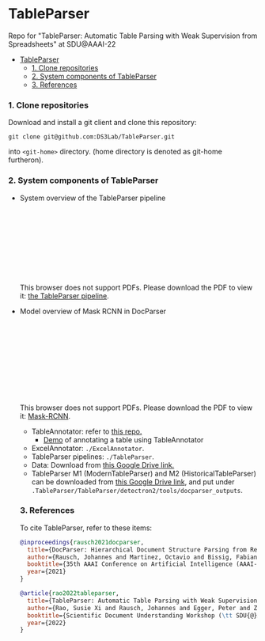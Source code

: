 # TableParser
Repo for "TableParser: Automatic Table Parsing with Weak Supervision from Spreadsheets" at SDU@AAAI-22 

- [TableParser](#tableparser)
    - [1. Clone repositories](#1-clone-repositories)
    - [2. System components of TableParser](#2-system-components-of-tableparser)
    - [3. References](#3-references)

### 1. Clone repositories
Download and install a git client and clone this repository:
```batch
git clone git@github.com:DS3Lab/TableParser.git
```
into `<git-home>` directory. (home directory is denoted as git-home furtheron).

### 2. System components of TableParser
- System overview of the TableParser pipeline 
    <object data="https://github.com/DS3Lab/TableParser/blob/main/figures/TableParser.drawio.pdf" type="application/pdf" width="700px" height="700px">
    <embed src="https://github.com/DS3Lab/TableParser/blob/main/figures/TableParser.drawio.pdf">
        <p>This browser does not support PDFs. Please download the PDF to view it: <a href="https://github.com/DS3Lab/TableParser/blob/main/figures/TableParser.drawio.pdf">the TableParser pipeline</a>.</p>
    </embed>

- Model overview of Mask RCNN in DocParser

    <object data="https://github.com/DS3Lab/TableParser/blob/main/figures/mask-rcnn.drawio.pdf" type="application/pdf" width="700px" height="700px">
    <embed src="https://github.com/DS3Lab/TableParser/blob/main/figures/mask-rcnn.drawio.pdf">
        <p>This browser does not support PDFs. Please download the PDF to view it: <a href="https://github.com/DS3Lab/TableParser/blob/main/figures/mask-rcnn.drawio.pdf">Mask-RCNN</a>.</p>
    </embed>
</object>


- TableAnnotator: refer to [this repo.](https://anonymous.4open.science/r/doc_annotation-AAAI22-SDU/README.md) 
  - [Demo](https://github.com/DS3Lab/TableParser/blob/main/demo/2021-06-15%2002-05-58.gif) of annotating a table using TableAnnotator
- ExcelAnnotator: `./ExcelAnnotator`.
- TableParser pipelines: `./TableParser`.
- Data: Download from [this Google Drive link.](https://drive.google.com/file/d/1gaaHMG6f7sIH1DK4Ybg13_lBHNS2wbbn/view?usp=sharing)
- TableParser M1 (ModernTableParser) and M2 (HistoricalTableParser) can be downloaded from [this Google Drive link,](https://drive.google.com/file/d/1HxILaFrymyjuUtqyqcz3fyS5TrLhf-05/view?usp=sharing) and put under `.TableParser/TableParser/detectron2/tools/docparser_outputs`. 

### 3. References
To cite TableParser, refer to these items:
```bibtex
@inproceedings{rausch2021docparser,
  title={DocParser: Hierarchical Document Structure Parsing from Renderings},
  author={Rausch, Johannes and Martinez, Octavio and Bissig, Fabian and Zhang, Ce and Feuerriegel, Stefan},
  booktitle={35th AAAI Conference on Artificial Intelligence (AAAI-21)(virtual)},
  year={2021}
}
```
```bibtex
@article{rao2022tableparser,
  title={TableParser: Automatic Table Parsing with Weak Supervision from Spreadsheets},
  author={Rao, Susie Xi and Rausch, Johannes and Egger, Peter and Zhang, Ce},
  booktitle={Scientific Document Understanding Workshop (\tt SDU{@}AAAI-22)(virtual)},
  year={2022}
}
```